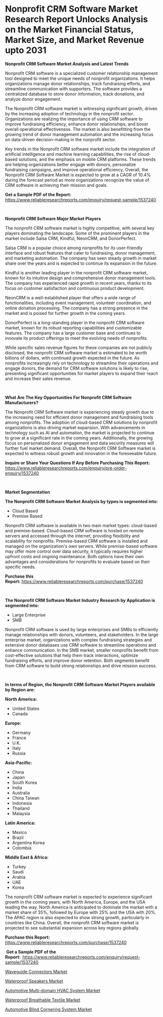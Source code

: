 <p><h1>Nonprofit CRM Software Market Research Report Unlocks Analysis on the Market Financial Status, Market Size, and Market Revenue upto 2031</h1></p><p><strong>Nonprofit CRM Software Market Analysis and Latest Trends</strong></p>
<p><p>Nonprofit CRM software is a specialized customer relationship management tool designed to meet the unique needs of nonprofit organizations. It helps organizations manage donor relationships, track fundraising efforts, and streamline communication with supporters. The software provides a centralized database to store donor information, track donations, and analyze donor engagement.</p><p>The Nonprofit CRM software market is witnessing significant growth, driven by the increasing adoption of technology in the nonprofit sector. Organizations are realizing the importance of using CRM software to improve fundraising efficiency, enhance donor relationships, and boost overall operational effectiveness. The market is also benefitting from the growing trend of donor management automation and the increasing focus on data-driven decision-making in the nonprofit sector.</p><p>Key trends in the Nonprofit CRM software market include the integration of artificial intelligence and machine learning capabilities, the rise of cloud-based solutions, and the emphasis on mobile CRM platforms. These trends are helping organizations better engage with donors, personalize fundraising campaigns, and improve operational efficiency. Overall, the Nonprofit CRM Software Market is expected to grow at a CAGR of 10.4% during the forecast period as more organizations recognize the value of CRM software in achieving their mission and goals.</p></p>
<p><strong>Get a Sample PDF of the Report:&nbsp;</strong> <a href="https://www.reliableresearchreports.com/enquiry/request-sample/1537240">https://www.reliableresearchreports.com/enquiry/request-sample/1537240</a></p>
<p>&nbsp;</p>
<p><strong>Nonprofit CRM Software Major Market Players</strong></p>
<p><p>The nonprofit CRM software market is highly competitive, with several key players dominating the landscape. Some of the prominent players in the market include Salsa CRM, Kindful, NeonCRM, and DonorPerfect.</p><p>Salsa CRM is a popular choice among nonprofits for its user-friendly interface and robust features that cater to fundraising, donor management, and marketing automation. The company has seen steady growth in market share over the years and is expected to continue its expansion in the future.</p><p>Kindful is another leading player in the nonprofit CRM software market, known for its intuitive design and comprehensive donor management tools. The company has experienced rapid growth in recent years, thanks to its focus on customer satisfaction and continuous product development.</p><p>NeonCRM is a well-established player that offers a wide range of functionalities, including event management, volunteer coordination, and online donation processing. The company has a strong presence in the market and is poised for further growth in the coming years.</p><p>DonorPerfect is a long-standing player in the nonprofit CRM software market, known for its robust reporting capabilities and customizable features. The company has a large customer base and continues to innovate its product offerings to meet the evolving needs of nonprofits.</p><p>While specific sales revenue figures for these companies are not publicly disclosed, the nonprofit CRM software market is estimated to be worth billions of dollars, with continued growth expected in the future. As nonprofits increasingly rely on technology to streamline their operations and engage donors, the demand for CRM software solutions is likely to rise, presenting significant opportunities for market players to expand their reach and increase their sales revenue.</p></p>
<p>&nbsp;</p>
<p><strong>What Are The Key Opportunities For Nonprofit CRM Software Manufacturers?</strong></p>
<p><p>The Nonprofit CRM Software market is experiencing steady growth due to the increasing need for efficient donor management and fundraising tools among nonprofits. The adoption of cloud-based CRM solutions by nonprofit organizations is also driving market expansion. With advancements in technology such as AI and automation, the market is projected to continue to grow at a significant rate in the coming years. Additionally, the growing focus on personalized donor engagement and data security measures will further fuel market demand. Overall, the Nonprofit CRM Software market is expected to witness robust growth and innovation in the foreseeable future.</p></p>
<p><strong>Inquire or Share Your Questions If Any Before Purchasing This Report:</strong> <a href="https://www.reliableresearchreports.com/enquiry/pre-order-enquiry/1537240">https://www.reliableresearchreports.com/enquiry/pre-order-enquiry/1537240</a></p>
<p>&nbsp;</p>
<p><strong>Market Segmentation</strong></p>
<p><strong>The Nonprofit CRM Software Market Analysis by types is segmented into:</strong></p>
<p><ul><li>Cloud Based</li><li>Premise Based</li></ul></p>
<p><p>Nonprofit CRM software is available in two main market types: cloud-based and premise-based. Cloud-based CRM software is hosted on remote servers and accessed through the internet, providing flexibility and scalability for nonprofits. Premise-based CRM software is installed and managed on the organization's own servers. While premise-based software may offer more control over data security, it typically requires higher upfront costs and ongoing maintenance. Both options have their own advantages and considerations for nonprofits to evaluate based on their specific needs.</p></p>
<p><strong>Purchase this Report:&nbsp;</strong><a href="https://www.reliableresearchreports.com/purchase/1537240">https://www.reliableresearchreports.com/purchase/1537240</a></p>
<p>&nbsp;</p>
<p><strong>The Nonprofit CRM Software Market Industry Research by Application is segmented into:</strong></p>
<p><ul><li>Large Enterprise</li><li>SMB</li></ul></p>
<p><p>Nonprofit CRM software is used by large enterprises and SMBs to efficiently manage relationships with donors, volunteers, and stakeholders. In the large enterprise market, organizations with complex fundraising strategies and extensive donor databases use CRM software to streamline operations and enhance communication. In the SMB market, smaller nonprofits benefit from cost-effective solutions that help them track interactions, optimize fundraising efforts, and improve donor retention. Both segments benefit from CRM software to build strong relationships and drive mission success.</p></p>
<p>&nbsp;</p>
<p><strong>In terms of Region, the Nonprofit CRM Software Market Players available by Region are:</strong></p>
<p>
    <p> <strong> North America: </strong>
        <ul>
            <li>United States</li>
            <li>Canada</li>
        </ul>
        </p> 
    <p> <strong> Europe: </strong>
        <ul>
            <li>Germany</li>
            <li>France</li>
            <li>U.K.</li>
            <li>Italy</li>
            <li>Russia</li>
        </ul>
        </p> 
    <p> <strong> Asia-Pacific: </strong>
        <ul>
            <li>China</li>
            <li>Japan</li>
            <li>South Korea</li>
            <li>India</li>
            <li>Australia</li>
            <li>China Taiwan</li>
            <li>Indonesia</li>
            <li>Thailand</li>
            <li>Malaysia</li>
        </ul>
        </p> 
    <p> <strong> Latin America: </strong>
        <ul>
            <li>Mexico</li>
            <li>Brazil</li>
            <li>Argentina Korea</li>
            <li>Colombia</li>
        </ul>
        </p> 
    <p> <strong> Middle East & Africa: </strong>
        <ul>
            <li>Turkey</li>
            <li>Saudi</li>
            <li>Arabia</li>
            <li>UAE</li>
            <li>Korea</li>
        </ul>
    </p>
    </p>
<p><p>The nonprofit CRM software market is expected to experience significant growth in the coming years, with North America, Europe, and the USA leading the way. North America is anticipated to dominate the market with a market share of 35%, followed by Europe with 25% and the USA with 20%. The APAC region is also expected to show strong growth, particularly in countries like China. Overall, the nonprofit CRM software market is projected to see substantial expansion across key regions globally.</p></p>
<p><strong>Purchase this Report: </strong><a href="https://www.reliableresearchreports.com/purchase/1537240">https://www.reliableresearchreports.com/purchase/1537240</a></p>
<p>&nbsp;<strong>Get a Sample PDF of the Report:&nbsp;&nbsp;</strong><a href="https://www.reliableresearchreports.com/enquiry/request-sample/1537240">https://www.reliableresearchreports.com/enquiry/request-sample/1537240</a></p>
<p><strong></strong></p>
<p><p><a href="https://medium.com/@donaldyoung767/waveguide-connectors-market-analysis-and-sze-forecasted-for-period-from-2024-to-2031-994938a2f3ae">Waveguide Connectors Market</a></p><p><a href="https://medium.com/@donaldyoung767/waterproof-speakers-market-furnishes-information-on-market-share-market-trends-and-market-growth-50c982795fe1">Waterproof Speakers Market</a></p><p><a href="https://github.com/brenzgnarento/Market-Research-Report-List-1/blob/main/automotive-multi-domain-hvac-system-market.md">Automotive Multi-domain HVAC System Market</a></p><p><a href="https://medium.com/@donaldyoung767/waterproof-breathable-textile-market-research-report-its-history-and-forecast-2024-to-2031-ef890162bb78">Waterproof Breathable Textile Market</a></p><p><a href="https://github.com/jerrycopelandthomaswsqd8q/Market-Research-Report-List-1/blob/main/automotive-blind-cornering-system-market.md">Automotive Blind Cornering System Market</a></p></p>